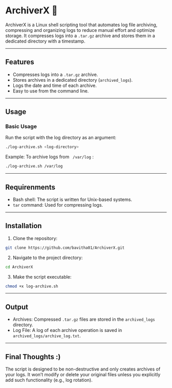 # ArchiverX 📂

ArchiverX is a Linux shell scripting tool that automates log file archiving, compressing and organizing logs to reduce manual effort and optimize storage. It compresses logs into a `.tar.gz` archive and stores them in a dedicated directory with a timestamp.

---

## Features

- Compresses logs into a `.tar.gz` archive.
- Stores archives in a dedicated directory (`archived_logs`).
- Logs the date and time of each archive.
- Easy to use from the command line.

---

## Usage

### Basic Usage

Run the script with the log directory as an argument:

```bash
./log-archive.sh <log-directory>
```
Example:
To archive logs from ` /var/log` :
```bash
./log-archive.sh /var/log
```
---
## Requirenments

- Bash shell: The script is written for Unix-based systems.
- `tar` command: Used for compressing logs.
 
---
## Installation

1. Clone the repository:
``` bash
git clone https://github.com/bavitha01/ArchiverX.git
```
2. Navigate to the project directory:
``` bash
cd ArchiverX
```
3. Make the script executable:
``` bash
chmod +x log-archive.sh
```
---
## Output
- Archives: Compressed `.tar.gz` files are stored in the `archived_logs` directory.
- Log File: A log of each archive operation is saved in `archived_logs/archive_log.txt`.

---
## Final Thoughts :)
The script is designed to be non-destructive and only creates archives of your logs. It won’t modify or delete your original files unless you explicitly add such functionality (e.g., log rotation).

